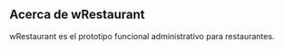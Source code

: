 <!--<p align="center"><a href="#" target="_blank"><img src="" width="400"></a></p>-->

## Acerca de wRestaurant

wRestaurant es el prototipo funcional administrativo para restaurantes.
